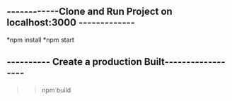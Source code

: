 ## ------------Clone and Run Project on localhost:3000 -------------
*npm install
*npm start

## ---------- Create a production Built------------------
>>npm build
